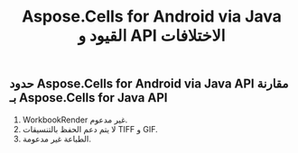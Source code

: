 ﻿---
title: Aspose.Cells for Android via Java القيود و API الاختلافات
type: docs
weight: 10
url: /ar/java/aspose-cells-for-android-via-java-limitations-and-api-differences/
---
## **حدود Aspose.Cells for Android via Java API مقارنة بـ Aspose.Cells for Java API**
1. WorkbookRender غير مدعوم.
1. لا يتم دعم الحفظ بالتنسيقات TIFF و GIF.
1. الطباعة غير مدعومة.
